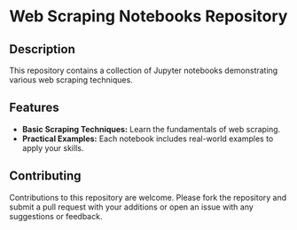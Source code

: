 # Web Scraping Notebooks Repository

## Description
This repository contains a collection of Jupyter notebooks demonstrating various web scraping techniques. 

## Features
- **Basic Scraping Techniques:** Learn the fundamentals of web scraping.
- **Practical Examples:** Each notebook includes real-world examples to apply your skills.


## Contributing
Contributions to this repository are welcome. Please fork the repository and submit a pull request with your additions or open an issue with any suggestions or feedback.


